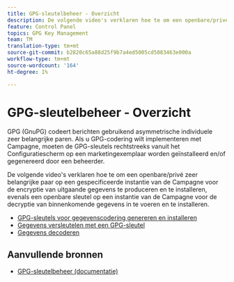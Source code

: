 ```yaml
---
title: GPG-sleutelbeheer - Overzicht
description: De volgende video's verklaren hoe te om een openbare/privé zeer belangrijke paar op een gespecificeerde instantie van de Campagne voor de encryptie van uitgaande gegevens te produceren en te installeren, evenals een openbare sleutel op een instantie van de Campagne voor de decryptie van binnenkomende gegevens in te voeren en te installeren.
feature: Control Panel
topics: GPG Key Management
team: TM
translation-type: tm+mt
source-git-commit: b2820c65a88d25f9b7a4ed5005cd5083463e000a
workflow-type: tm+mt
source-wordcount: '164'
ht-degree: 1%

---
```



# GPG-sleutelbeheer - Overzicht

GPG (GnuPG) codeert berichten gebruikend asymmetrische individuele zeer belangrijke paren. Als u GPG-codering wilt implementeren met Campagne, moeten de GPG-sleutels rechtstreeks vanuit het Configuratiescherm op een marketingexemplaar worden geïnstalleerd en/of gegenereerd door een beheerder.

De volgende video&#39;s verklaren hoe te om een openbare/privé zeer belangrijke paar op een gespecificeerde instantie van de Campagne voor de encryptie van uitgaande gegevens te produceren en te installeren, evenals een openbare sleutel op een instantie van de Campagne voor de decryptie van binnenkomende gegevens in te voeren en te installeren.

* [GPG-sleutels voor gegevenscodering genereren en installeren](./generating-and-installing-gpg-keys-for-data-encryption.md)
* [Gegevens versleutelen met een GPG-sleutel](./using-a-gpg-key-to-encrypt-data.md)
* [Gegevens decoderen](./decrypting-data.md)

## Aanvullende bronnen

* [GPG-sleutelbeheer (documentatie)](https://docs.adobe.com/content/help/en/control-panel/using/instances-settings/gpg-keys-management.html)
